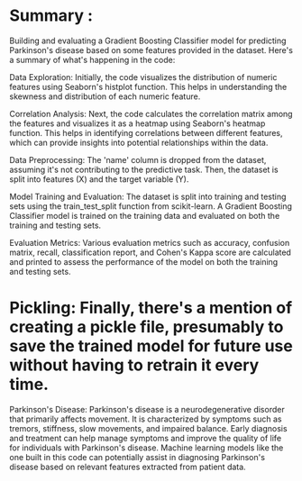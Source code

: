 # Summary :

Building and evaluating a Gradient Boosting Classifier model for predicting Parkinson's disease based on some features provided in the dataset. Here's a summary of what's happening in the code:

 Data Exploration: Initially, the code visualizes the distribution of numeric features using Seaborn's histplot function. This helps in understanding the skewness and distribution of each numeric feature.

 Correlation Analysis: Next, the code calculates the correlation matrix among the features and visualizes it as a heatmap using Seaborn's heatmap function. This helps in identifying correlations between different features, which can provide insights into potential relationships within the data.

 Data Preprocessing: The 'name' column is dropped from the dataset, assuming it's not contributing to the predictive task. Then, the dataset is split into features (X) and the target variable (Y).

 Model Training and Evaluation: The dataset is split into training and testing sets using the train_test_split function from scikit-learn. A Gradient Boosting Classifier model is trained on the training data and evaluated on both the training and testing sets.

Evaluation Metrics: Various evaluation metrics such as accuracy, confusion matrix, recall, classification report, and Cohen's Kappa score are calculated and printed to assess the performance of the model on both the training and testing sets.

   # Pickling: Finally, there's a mention of creating a pickle file, presumably to save the trained model for future use without having to retrain it every time.

Parkinson's Disease: Parkinson's disease is a neurodegenerative disorder that primarily affects movement. It is characterized by symptoms such as tremors, stiffness, slow movements, and impaired balance. Early diagnosis and treatment can help manage symptoms and improve the quality of life for individuals with Parkinson's disease. Machine learning models like the one built in this code can potentially assist in diagnosing Parkinson's disease based on relevant features extracted from patient data.

